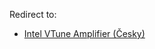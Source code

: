 Redirect to:

*   [Intel VTune Amplifier (Česky)](/index.php/Intel_VTune_Amplifier_(%C4%8Cesky) "Intel VTune Amplifier (Česky)")